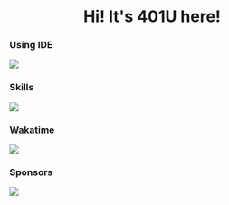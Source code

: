 <h1 align="center">Hi! It's 401U here!</h1>

<h3>Using IDE</h3>
<img src="https://skillicons.dev/icons?i=vscode,androidstudio,idea">

<h3>Skills</h3>
<img src="https://skillicons.dev/icons?i=go,kotlin,py,java,ktor,js,ts,html,vue,nuxtjs,git,gradle,linux,docker,mysql&perline=5">

<h3>Wakatime</h3>
<picture align="center">
  <source srcset="https://wakatime.com/share/@401Unauthorized/14ad957b-f322-4fa7-9127-b9093334cdda.svg"
    media="(prefers-color-scheme: dark)" />
  <source srcset="https://wakatime.com/share/@401Unauthorized/039d23c3-a67c-40e9-9ce1-65536e65e39a.svg"
    media="(prefers-color-scheme: light), (prefers-color-scheme: no-preference)" />
  <img src="https://wakatime.com/share/@401Unauthorized/039d23c3-a67c-40e9-9ce1-65536e65e39a.svg" />
</picture>

<h3>Sponsors</h3>
<img align="center" src="https://cdn.jsdelivr.net/gh/401U/static/sponsors/en.svg" />
